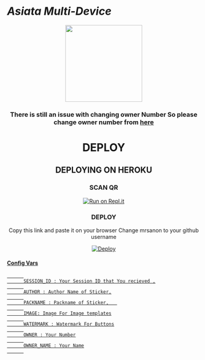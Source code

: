 
# *Asiata Multi-Device*

<div align="center"> 
  <img border-radius: 15px src="https://camo.githubusercontent.com/3ba5a023cf846f6c3f3c5587e0673cec48fe71bb764bbb6014267a02abc01df5/68747470733a2f2f74656c656772612e70682f66696c652f3735316261623361343635626265323530303934382e6a7067" width="200" height="200"/>


<div align="center">

### There is still an issue with changing owner Number So please change owner number from [here](https://github.com/mrsanon/slasia/blob/main/config.js#L22)
  
# DEPLOY
  
## DEPLOYING ON HEROKU
  
### SCAN QR

[![Run on Repl.it](https://repl.it/badge/github/quiec/whatsAlfa)](https://replit.com/@mrsanon/ASIATA-WA-MD-VERSION-V2?v=1)

### DEPLOY

  Copy this link and paste it on your browser Change mrsanon to your github username <br>

 [![Deploy](https://www.herokucdn.com/deploy/button.svg)](https://heroku.com/deploy?template=https://github.com/mrsanon/slasia)


      
<div align="left">
   

#### <u>Config Vars<u>
      
```
      
      SESSION_ID : Your Session ID that You recieved ,
      
      AUTHOR : Author Name of Sticker,
      
      PACKNAME : Packname of Sticker,   
      
      IMAGE: Image For Image templates
      
      WATERMARK : Watermark For Buttons
      
      OWNER : Your Number
      
      OWNER_NAME : Your Name
      
```

</div>

  

